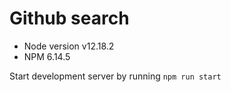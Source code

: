 # Github search
- Node version v12.18.2
- NPM 6.14.5

Start development server by running
`npm run start`
